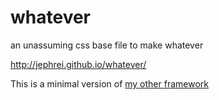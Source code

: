 whatever
========

an unassuming css base file to make whatever

http://jephrei.github.io/whatever/

This is a minimal version of [my other framework](http://github.com/jephrei/Framework)
